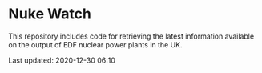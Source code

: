 # Nuke Watch

This repository includes code for retrieving the latest information available on the output of EDF nuclear power plants in the UK.

Last updated: 2020-12-30 06:10